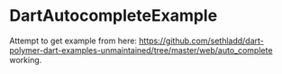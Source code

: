 DartAutocompleteExample
=======================

Attempt to get example from here: https://github.com/sethladd/dart-polymer-dart-examples-unmaintained/tree/master/web/auto_complete working.
